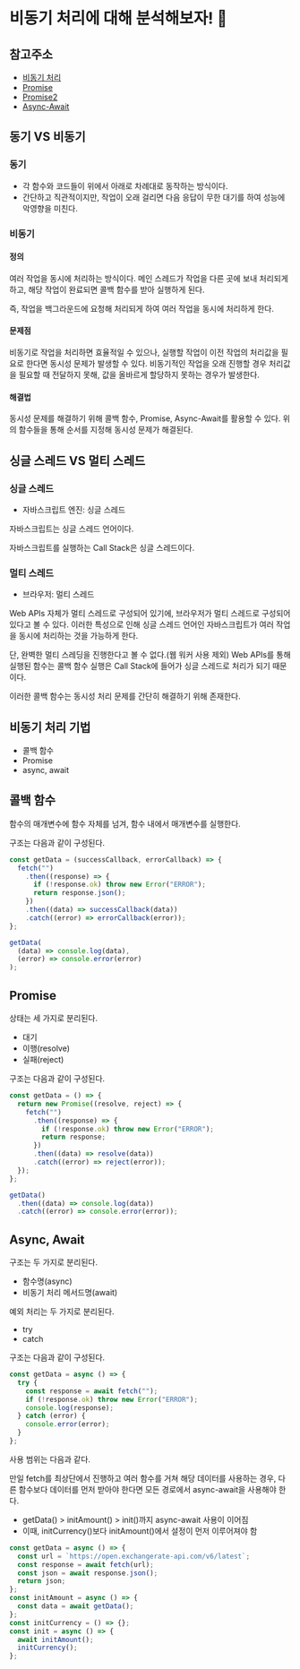 # 비동기 처리에 대해 분석해보자! 🤖

## 참고주소

- [비동기 처리](https://inpa.tistory.com/entry/%F0%9F%8C%90-js-async)
- [Promise](https://joshua1988.github.io/web-development/javascript/promise-for-beginners/)
- [Promise2](https://learnjs.vlpt.us/async/01-promise.html)
- [Async-Await](https://joshua1988.github.io/web-development/javascript/js-async-await/)

## 동기 VS 비동기

### 동기

- 각 함수와 코드들이 위에서 아래로 차례대로 동작하는 방식이다.
- 간단하고 직관적이지만, 작업이 오래 걸리면 다음 응답이 무한 대기를 하여 성능에 악영향을 미친다.

### 비동기

#### 정의

여러 작업을 동시에 처리하는 방식이다. 메인 스레드가 작업을 다른 곳에 보내 처리되게 하고, 해당 작업이 완료되면 콜백 함수를 받아 실행하게 된다.

즉, 작업을 백그라운드에 요청해 처리되게 하여 여러 작업을 동시에 처리하게 한다.

#### 문제점

비동기로 작업을 처리하면 효율적일 수 있으나, 실행할 작업이 이전 작업의 처리값을 필요로 한다면 동시성 문제가 발생할 수 있다. 비동기적인 작업을 오래 진행할 경우 처리값을 필요할 때 전달하지 못해, 값을 올바르게 할당하지 못하는 경우가 발생한다.

#### 해결법

동시성 문제를 해결하기 위해 콜백 함수, Promise, Async-Await를 활용할 수 있다. 위의 함수들을 통해 순서를 지정해 동시성 문제가 해결된다.

## 싱글 스레드 VS 멀티 스레드

### 싱글 스레드

- 자바스크립트 엔진: 싱글 스레드

자바스크립트는 싱글 스레드 언어이다.

자바스크립트를 실행하는 Call Stack은 싱글 스레드이다.

### 멀티 스레드

- 브라우저: 멀티 스레드

Web APIs 자체가 멀티 스레드로 구성되어 있기에, 브라우저가 멀티 스레드로 구성되어 있다고 볼 수 있다. 이러한 특성으로 인해 싱글 스레드 언어인 자바스크립트가 여러 작업을 동시에 처리하는 것을 가능하게 한다.

단, 완벽한 멀티 스레딩을 진행한다고 볼 수 없다.(웹 워커 사용 제외) Web APIs를 통해 실행된 함수는 콜백 함수 실행은 Call Stack에 들어가 싱글 스레드로 처리가 되기 때문이다.

이러한 콜백 함수는 동시성 처리 문제를 간단히 해결하기 위해 존재한다.

## 비동기 처리 기법

- 콜백 함수
- Promise
- async, await

## 콜백 함수

함수의 매개변수에 함수 자체를 넘겨, 함수 내에서 매개변수를 실행한다.

구조는 다음과 같이 구성된다.

```js
const getData = (successCallback, errorCallback) => {
  fetch("")
    .then((response) => {
      if (!response.ok) throw new Error("ERROR");
      return response.json();
    })
    .then((data) => successCallback(data))
    .catch((error) => errorCallback(error));
};

getData(
  (data) => console.log(data),
  (error) => console.error(error)
);
```

## Promise

상태는 세 가지로 분리된다.

- 대기
- 이행(resolve)
- 실패(reject)

구조는 다음과 같이 구성된다.

```js
const getData = () => {
  return new Promise((resolve, reject) => {
    fetch("")
      .then((response) => {
        if (!response.ok) throw new Error("ERROR");
        return response;
      })
      .then((data) => resolve(data))
      .catch((error) => reject(error));
  });
};

getData()
  .then((data) => console.log(data))
  .catch((error) => console.error(error));
```

## Async, Await

구조는 두 가지로 분리된다.

- 함수명(async)
- 비동기 처리 메서드명(await)

예외 처리는 두 가지로 분리된다.

- try
- catch

구조는 다음과 같이 구성된다.

```js
const getData = async () => {
  try {
    const response = await fetch("");
    if (!response.ok) throw new Error("ERROR");
    console.log(response);
  } catch (error) {
    console.error(error);
  }
};
```

사용 범위는 다음과 같다.

만일 fetch를 최상단에서 진행하고 여러 함수를 거쳐 해당 데이터를 사용하는 경우, 다른 함수보다 데이터를 먼저 받아야 한다면 모든 경로에서 async-await을 사용해야 한다.

- getData() > initAmount() > init()까지 async-await 사용이 이어짐
- 이때, initCurrency()보다 initAmount()에서 설정이 먼저 이루어져야 함

```js
const getData = async () => {
  const url = `https://open.exchangerate-api.com/v6/latest`;
  const response = await fetch(url);
  const json = await response.json();
  return json;
};
const initAmount = async () => {
  const data = await getData();
};
const initCurrency = () => {};
const init = async () => {
  await initAmount();
  initCurrency();
};
```
